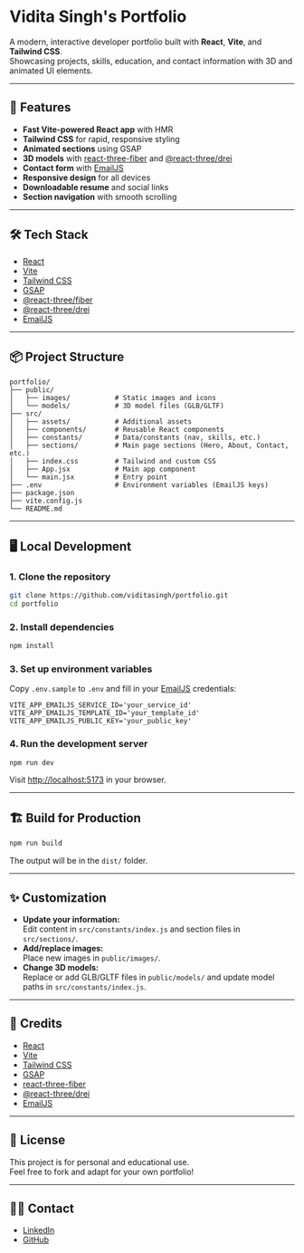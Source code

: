 # Vidita Singh's Portfolio

A modern, interactive developer portfolio built with **React**, **Vite**, and **Tailwind CSS**.  
Showcasing projects, skills, education, and contact information with 3D and animated UI elements.

---

## 🚀 Features

- **Fast Vite-powered React app** with HMR
- **Tailwind CSS** for rapid, responsive styling
- **Animated sections** using GSAP
- **3D models** with [react-three-fiber](https://docs.pmnd.rs/react-three-fiber/getting-started/introduction) and [@react-three/drei](https://github.com/pmndrs/drei)
- **Contact form** with [EmailJS](https://www.emailjs.com/)
- **Responsive design** for all devices
- **Downloadable resume** and social links
- **Section navigation** with smooth scrolling

---

## 🛠️ Tech Stack

- [React](https://react.dev/)
- [Vite](https://vitejs.dev/)
- [Tailwind CSS](https://tailwindcss.com/)
- [GSAP](https://greensock.com/gsap/)
- [@react-three/fiber](https://docs.pmnd.rs/react-three-fiber/getting-started/introduction)
- [@react-three/drei](https://github.com/pmndrs/drei)
- [EmailJS](https://www.emailjs.com/)

---

## 📦 Project Structure

```
portfolio/
├── public/
│   ├── images/           # Static images and icons
│   └── models/           # 3D model files (GLB/GLTF)
├── src/
│   ├── assets/           # Additional assets
│   ├── components/       # Reusable React components
│   ├── constants/        # Data/constants (nav, skills, etc.)
│   ├── sections/         # Main page sections (Hero, About, Contact, etc.)
│   ├── index.css         # Tailwind and custom CSS
│   ├── App.jsx           # Main app component
│   └── main.jsx          # Entry point
├── .env                  # Environment variables (EmailJS keys)
├── package.json
├── vite.config.js
└── README.md
```

---

## 🖥️ Local Development

### 1. **Clone the repository**
```sh
git clone https://github.com/viditasingh/portfolio.git
cd portfolio
```

### 2. **Install dependencies**
```sh
npm install
```

### 3. **Set up environment variables**

Copy `.env.sample` to `.env` and fill in your [EmailJS](https://www.emailjs.com/) credentials:
```
VITE_APP_EMAILJS_SERVICE_ID='your_service_id'
VITE_APP_EMAILJS_TEMPLATE_ID='your_template_id'
VITE_APP_EMAILJS_PUBLIC_KEY='your_public_key'
```

### 4. **Run the development server**
```sh
npm run dev
```
Visit [http://localhost:5173](http://localhost:5173) in your browser.

---

## 🏗️ Build for Production

```sh
npm run build
```
The output will be in the `dist/` folder.

---

## ✨ Customization

- **Update your information:**  
  Edit content in `src/constants/index.js` and section files in `src/sections/`.
- **Add/replace images:**  
  Place new images in `public/images/`.
- **Change 3D models:**  
  Replace or add GLB/GLTF files in `public/models/` and update model paths in `src/constants/index.js`.

---

## 📝 Credits

- [React](https://react.dev/)
- [Vite](https://vitejs.dev/)
- [Tailwind CSS](https://tailwindcss.com/)
- [GSAP](https://greensock.com/gsap/)
- [react-three-fiber](https://docs.pmnd.rs/react-three-fiber/getting-started/introduction)
- [@react-three/drei](https://github.com/pmndrs/drei)
- [EmailJS](https://www.emailjs.com/)

---

## 📄 License

This project is for personal and educational use.  
Feel free to fork and adapt for your own portfolio!

---

## 🙋‍♀️ Contact

- [LinkedIn](https://linkedin.com/in/vidita-singh)
- [GitHub](https://github.com/viditasingh)